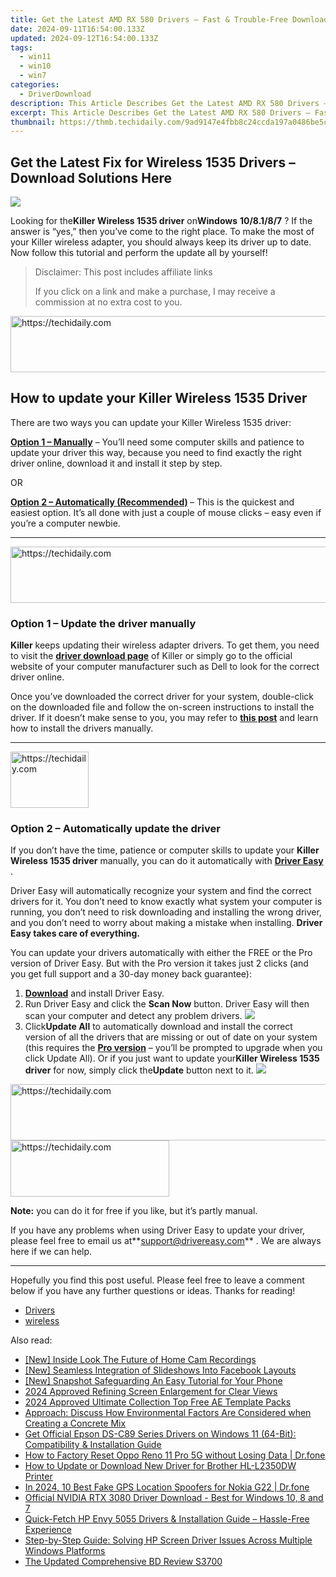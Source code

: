 ```yaml
---
title: Get the Latest AMD RX 580 Drivers – Fast & Trouble-Free Download Process
date: 2024-09-11T16:54:00.133Z
updated: 2024-09-12T16:54:00.133Z
tags:
  - win11
  - win10
  - win7
categories:
  - DriverDownload
description: This Article Describes Get the Latest AMD RX 580 Drivers – Fast & Trouble-Free Download Process
excerpt: This Article Describes Get the Latest AMD RX 580 Drivers – Fast & Trouble-Free Download Process
thumbnail: https://thmb.techidaily.com/9ad9147e4fbb8c24ccda197a0486be5c1d9c044a46c11534bd2a1352ab33e591.png
---
```


## Get the Latest Fix for Wireless 1535 Drivers – Download Solutions Here

![](https://images.drivereasy.com/wp-content/uploads/2019/06/image-414.png)

 Looking for the**Killer Wireless 1535 driver** on**Windows** **10/8.1/8/7** ? If the answer is “yes,” then you’ve come to the right place. To make the most of your Killer wireless adapter, you should always keep its driver up to date. Now follow this tutorial and perform the update all by yourself!

>  Disclaimer: This post includes affiliate links
>
>  If you click on a link and make a purchase, I may receive a commission at no extra cost to you.
>

<!-- affiliate ads begin -->
<a href="https://appsumo.8odi.net/c/5597632/2137378/7443" target="_top" id="2137378">
  <img src="//a.impactradius-go.com/display-ad/7443-2137378" border="0" alt="https://techidaily.com" width="600" height="90"/>
</a>
<img height="0" width="0" src="https://appsumo.8odi.net/i/5597632/2137378/7443" style="position:absolute;visibility:hidden;" border="0" />
<!-- affiliate ads end -->

## How to update your Killer Wireless 1535 Driver

There are two ways you can update your Killer Wireless 1535 driver:

**[Option 1 – Manually](https://tools.techidaily.com/drivereasy/download/)**  – You’ll need some computer skills and patience to update your driver this way, because you need to find exactly the right driver online, download it and install it step by step.  

 OR  

**[Option 2 – Automatically (Recommended)](https://www.drivereasy.com/knowledge/solved-killer-wireless-1535-drivers-download/#option2) [](https://tools.techidaily.com/drivereasy/download/)**  – This is the quickest and easiest option. It’s all done with just a couple of mouse clicks – easy even if you’re a computer newbie.

---

<!-- affiliate ads begin -->
<a href="https://ephamedtechinc.pxf.io/c/5597632/2120863/26400?prodsku=Mercury" target="_top" id="2120863">
  <img src="//a.impactradius-go.com/display-ad/26400-2120863" border="0" alt="https://techidaily.com" width="728" height="90"/>
</a>
<img height="0" width="0" src="https://ephamedtechinc.pxf.io/i/5597632/2120863/26400?prodsku=Mercury" style="position:absolute;visibility:hidden;" border="0" />
<!-- affiliate ads end -->

### Option 1 – Update the driver manually

**Killer** keeps updating their wireless adapter drivers. To get them, you need to visit the **[driver download page](https://support.killernetworking.com/knowledge-base/installing-drivers-using-device-manager/)**  of Killer or simply go to the official website of your computer manufacturer such as Dell to look for the correct driver online.

 Once you’ve downloaded the correct driver for your system, double-click on the downloaded file and follow the on-screen instructions to install the driver. If it doesn’t make sense to you, you may refer to **[this post](https://tools.techidaily.com/drivereasy/download/)**  and learn how to install the drivers manually.

---

<!-- affiliate ads begin -->
<a href="https://aligracehair.sjv.io/c/5597632/2135409/19272" target="_top" id="2135409">
  <img src="//a.impactradius-go.com/display-ad/19272-2135409" border="0" alt="https://techidaily.com" width="125" height="90"/>
</a>
<img height="0" width="0" src="https://aligracehair.sjv.io/i/5597632/2135409/19272" style="position:absolute;visibility:hidden;" border="0" />
<!-- affiliate ads end -->

### Option 2 – Automatically update the driver

 If you don’t have the time, patience or computer skills to update your **Killer Wireless 1535 driver** manually, you can do it automatically with **[Driver Easy](https://tools.techidaily.com/drivereasy/download/)**  .

 Driver Easy will automatically recognize your system and find the correct drivers for it. You don’t need to know exactly what system your computer is running, you don’t need to risk downloading and installing the wrong driver, and you don’t need to worry about making a mistake when installing. **Driver Easy takes care of everything.**

 You can update your drivers automatically with either the FREE or the Pro version of Driver Easy. But with the Pro version it takes just 2 clicks (and you get full support and a 30-day money back guarantee):

1. **[Download](https://tools.techidaily.com/drivereasy/download/)**  and install Driver Easy.
2. Run Driver Easy and click the **Scan Now** button. Driver Easy will then scan your computer and detect any problem drivers. ![](https://images.drivereasy.com/wp-content/uploads/2019/06/image-420.png)
3. Click**Update All** to automatically download and install the correct version of all the drivers that are missing or out of date on your system (this requires the **[Pro version](https://tools.techidaily.com/drivereasy/download/)**  – you’ll be prompted to upgrade when you click Update All). Or if you just want to update your**Killer Wireless 1535 driver** for now, simply click the**Update**  button next to it. ![](https://images.drivereasy.com/wp-content/uploads/2019/06/image-418.png)

<!-- affiliate ads begin -->
<a href="https://ephamedtechinc.pxf.io/c/5597632/2120867/26400?prodsku=mars" target="_top" id="2120867">
  <img src="//a.impactradius-go.com/display-ad/26400-2120867" border="0" alt="https://techidaily.com" width="728" height="90"/>
</a>
<img height="0" width="0" src="https://ephamedtechinc.pxf.io/i/5597632/2120867/26400?prodsku=mars" style="position:absolute;visibility:hidden;" border="0" />
<!-- affiliate ads end -->

<!-- affiliate ads begin -->
<a href="https://25home.pxf.io/c/5597632/2123473/16836" target="_top" id="2123473">
  <img src="//a.impactradius-go.com/display-ad/16836-2123473" border="0" alt="https://techidaily.com" width="254" height="90"/>
</a>
<img height="0" width="0" src="https://25home.pxf.io/i/5597632/2123473/16836" style="position:absolute;visibility:hidden;" border="0" />
<!-- affiliate ads end -->

**Note:** you can do it for free if you like, but it’s partly manual.

 If you have any problems when using Driver Easy to update your driver, please feel free to email us at**<support@drivereasy.com>** . We are always here if we can help.

---

 Hopefully you find this post useful. Please feel free to leave a comment below if you have any further questions or ideas. Thanks for reading!

* [Drivers](https://tools.techidaily.com/drivereasy/download/)
* [wireless](https://tools.techidaily.com/drivereasy/download/)

<ins class="adsbygoogle"
     style="display:block"
     data-ad-format="autorelaxed"
     data-ad-client="ca-pub-7571918770474297"
     data-ad-slot="1223367746"></ins>

<ins class="adsbygoogle"
     style="display:block"
     data-ad-client="ca-pub-7571918770474297"
     data-ad-slot="8358498916"
     data-ad-format="auto"
     data-full-width-responsive="true"></ins>

<span class="atpl-alsoreadstyle">Also read:</span>
<div><ul>
<li><a href="https://video-screen-grab.techidaily.com/new-inside-look-the-future-of-home-cam-recordings/"><u>[New] Inside Look The Future of Home Cam Recordings</u></a></li>
<li><a href="https://facebook-video-recording.techidaily.com/new-seamless-integration-of-slideshows-into-facebook-layouts/"><u>[New] Seamless Integration of Slideshows Into Facebook Layouts</u></a></li>
<li><a href="https://snapchat-videos.techidaily.com/new-snapshot-safeguarding-an-easy-tutorial-for-your-phone/"><u>[New] Snapshot Safeguarding An Easy Tutorial for Your Phone</u></a></li>
<li><a href="https://extra-guidance.techidaily.com/2024-approved-refining-screen-enlargement-for-clear-views/"><u>2024 Approved Refining Screen Enlargement for Clear Views</u></a></li>
<li><a href="https://article-tips.techidaily.com/2024-approved-ultimate-collection-top-free-ae-template-packs/"><u>2024 Approved Ultimate Collection Top Free AE Template Packs</u></a></li>
<li><a href="https://hardware-updates.techidaily.com/1722960969372-approach-discuss-how-environmental-factors-are-considered-when-creating-a-concrete-mix/"><u>Approach: Discuss How Environmental Factors Are Considered when Creating a Concrete Mix</u></a></li>
<li><a href="https://hardware-updates.techidaily.com/get-official-epson-ds-c89-series-drivers-on-windows-11-64-bit-compatibility-and-installation-guide/"><u>Get Official Epson DS-C89 Series Drivers on Windows 11 (64-Bit): Compatibility & Installation Guide</u></a></li>
<li><a href="https://techidaily.com/how-to-factory-reset-oppo-reno-11-pro-5g-without-losing-data-drfone-by-drfone-reset-android-reset-android/"><u>How to Factory Reset Oppo Reno 11 Pro 5G without Losing Data | Dr.fone</u></a></li>
<li><a href="https://hardware-updates.techidaily.com/how-to-update-or-download-new-driver-for-brother-hl-l2350dw-printer/"><u>How to Update or Download New Driver for Brother HL-L2350DW Printer</u></a></li>
<li><a href="https://change-location.techidaily.com/in-2024-10-best-fake-gps-location-spoofers-for-nokia-g22-drfone-by-drfone-virtual-android/"><u>In 2024, 10 Best Fake GPS Location Spoofers for Nokia G22 | Dr.fone</u></a></li>
<li><a href="https://hardware-updates.techidaily.com/official-nvidia-rtx-3080-driver-download-best-for-windows-10-8-and-7/"><u>Official NVIDIA RTX 3080 Driver Download - Best for Windows 10, 8 and 7</u></a></li>
<li><a href="https://hardware-updates.techidaily.com/quick-fetch-hp-envy-5055-drivers-and-installation-guide-hassle-free-experience/"><u>Quick-Fetch HP Envy 5055 Drivers & Installation Guide – Hassle-Free Experience</u></a></li>
<li><a href="https://hardware-updates.techidaily.com/step-by-step-guide-solving-hp-screen-driver-issues-across-multiple-windows-platforms/"><u>Step-by-Step Guide: Solving HP Screen Driver Issues Across Multiple Windows Platforms</u></a></li>
<li><a href="https://extra-resources.techidaily.com/the-updated-comprehensive-bd-review-s3700/"><u>The Updated Comprehensive BD Review S3700</u></a></li>
</ul></div>

